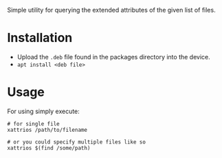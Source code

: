 Simple utility for querying the extended attributes of the given list of files.

# Installation

- Upload the `.deb` file found in the packages directory into the device.
- `apt install <deb file>`

# Usage

For using simply execute:

```shell
# for single file
xattrios /path/to/filename

# or you could specify multiple files like so
xattrios $(find /some/path)
```